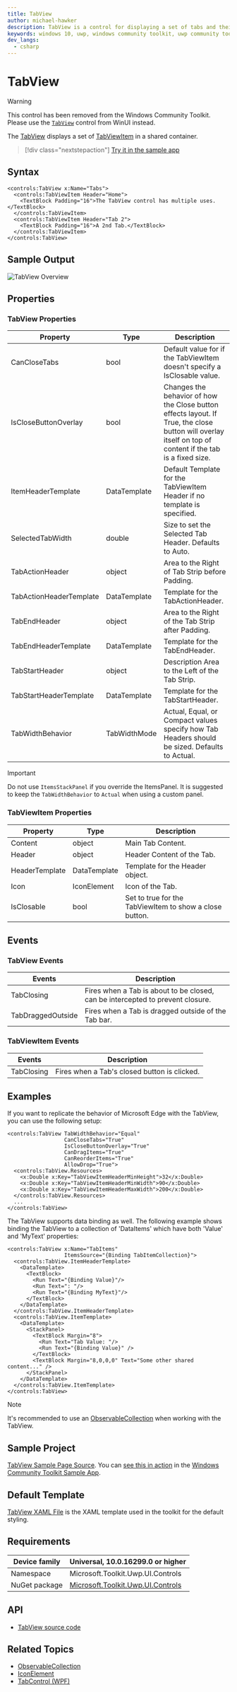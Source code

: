 ```yaml
---
title: TabView
author: michael-hawker
description: TabView is a control for displaying a set of tabs and their content.
keywords: windows 10, uwp, windows community toolkit, uwp community toolkit, uwp toolkit, TabView, TabControl
dev_langs:
  - csharp
---
```


# TabView

> [!WARNING]
> This control has been removed from the Windows Community Toolkit. Please use the [`TabView`](/windows/winui/api/microsoft.ui.xaml.controls.tabview) control from WinUI instead.

The [TabView](/dotnet/api/microsoft.toolkit.uwp.ui.controls.tabview) displays a set of [TabViewItem](/dotnet/api/microsoft.toolkit.uwp.ui.controls.tabviewitem) in a shared container.

> [!div class="nextstepaction"]
> [Try it in the sample app](uwpct://Controls?sample=TabView)

## Syntax

```xaml
<controls:TabView x:Name="Tabs">
  <controls:TabViewItem Header="Home">
    <TextBlock Padding="16">The TabView control has multiple uses.</TextBlock>
  </controls:TabViewItem>
  <controls:TabViewItem Header="Tab 2">
    <TextBlock Padding="16">A 2nd Tab.</TextBlock>
  </controls:TabViewItem>
</controls:TabView>
```

## Sample Output

 ![TabView Overview](../resources/images/Controls/TabView/Overview.gif)

## Properties

### TabView Properties

| Property | Type | Description |
| -- | -- | -- |
| CanCloseTabs | bool | Default value for if the TabViewItem doesn't specify a IsClosable value. |
| IsCloseButtonOverlay | bool | Changes the behavior of how the Close button effects layout.  If True, the close button will overlay itself on top of content if the tab is a fixed size. |
| ItemHeaderTemplate | DataTemplate | Default Template for the TabViewItem Header if no template is specified. |
| SelectedTabWidth | double | Size to set the Selected Tab Header.  Defaults to Auto. |
| TabActionHeader | object | Area to the Right of Tab Strip before Padding. |
| TabActionHeaderTemplate | DataTemplate | Template for the TabActionHeader. |
| TabEndHeader | object | Area to the Right of the Tab Strip after Padding. |
| TabEndHeaderTemplate | DataTemplate | Template for the TabEndHeader. |
| TabStartHeader | object | Description Area to the Left of the Tab Strip. |
| TabStartHeaderTemplate | DataTemplate | Template for the TabStartHeader. |
| TabWidthBehavior | TabWidthMode | Actual, Equal, or Compact values specify how Tab Headers should be sized.  Defaults to Actual. |

> [!IMPORTANT]
> Do not use `ItemsStackPanel` if you override the ItemsPanel.  It is suggested to keep the `TabWidthBehavior` to `Actual` when using a custom panel.

### TabViewItem Properties

| Property | Type | Description |
| -- | -- | -- |
| Content | object | Main Tab Content. |
| Header | object | Header Content of the Tab. |
| HeaderTemplate | DataTemplate | Template for the Header object. |
| Icon | IconElement | Icon of the Tab. |
| IsClosable | bool | Set to true for the TabViewItem to show a close button. |

## Events

### TabView Events

| Events | Description |
| -- | -- |
| TabClosing | Fires when a Tab is about to be closed, can be intercepted to prevent closure. |
| TabDraggedOutside | Fires when a Tab is dragged outside of the Tab bar. |

### TabViewItem Events

| Events | Description |
| -- | -- |
| TabClosing | Fires when a Tab's closed button is clicked. |

## Examples

If you want to replicate the behavior of Microsoft Edge with the TabView, you can use the following setup:

```xaml
<controls:TabView TabWidthBehavior="Equal"
                  CanCloseTabs="True"
                  IsCloseButtonOverlay="True"
                  CanDragItems="True"
                  CanReorderItems="True"
                  AllowDrop="True">
  <controls:TabView.Resources>
    <x:Double x:Key="TabViewItemHeaderMinHeight">32</x:Double>
    <x:Double x:Key="TabViewItemHeaderMinWidth">90</x:Double>
    <x:Double x:Key="TabViewItemHeaderMaxWidth">200</x:Double>
  </controls:TabView.Resources>
  ...
</controls:TabView>
```

The TabView supports data binding as well.  The following example shows binding the TabView to a collection of 'DataItems' which have both 'Value' and 'MyText' properties:

```xaml
<controls:TabView x:Name="TabItems"
                  ItemsSource="{Binding TabItemCollection}">
  <controls:TabView.ItemHeaderTemplate>
    <DataTemplate>
      <TextBlock>
        <Run Text="{Binding Value}"/>
        <Run Text=": "/>
        <Run Text="{Binding MyText}"/>
      </TextBlock>
    </DataTemplate>
  </controls:TabView.ItemHeaderTemplate>
  <controls:TabView.ItemTemplate>
    <DataTemplate>
      <StackPanel>
        <TextBlock Margin="8">
          <Run Text="Tab Value: "/>
          <Run Text="{Binding Value}" />
        </TextBlock>
        <TextBlock Margin="8,0,0,0" Text="Some other shared content..." />
      </StackPanel>
    </DataTemplate>
  </controls:TabView.ItemTemplate>
</controls:TabView>
```

> [!NOTE]
> It's recommended to use an [ObservableCollection](/dotnet/api/system.collections.objectmodel.observablecollection-1) when working with the TabView.

## Sample Project

[TabView Sample Page Source](https://github.com/windows-toolkit/WindowsCommunityToolkit/tree/rel/7.0.0/Microsoft.Toolkit.Uwp.SampleApp/SamplePages/TabView). You can [see this in action](uwpct://Controls?sample=TabView) in the [Windows Community Toolkit Sample App](https://aka.ms/windowstoolkitapp).

## Default Template

[TabView XAML File](https://github.com/windows-toolkit/WindowsCommunityToolkit/blob/rel/7.0.0/Microsoft.Toolkit.Uwp.UI.Controls/TabView/TabView.xaml) is the XAML template used in the toolkit for the default styling.

## Requirements

| Device family | Universal, 10.0.16299.0 or higher  |
| -- | -- |
| Namespace | Microsoft.Toolkit.Uwp.UI.Controls |
| NuGet package | [Microsoft.Toolkit.Uwp.UI.Controls](https://www.nuget.org/packages/Microsoft.Toolkit.Uwp.UI.Controls/) |

## API

- [TabView source code](https://github.com/microsoft/microsoft-ui-xaml/tree/rel/7.0.0/dev/TabView)

## Related Topics

- [ObservableCollection](/dotnet/api/system.collections.objectmodel.observablecollection-1)
- [IconElement](/uwp/api/Windows.UI.Xaml.Controls.IconElement)
- [TabControl (WPF)](/dotnet/api/system.windows.controls.tabcontrol)
